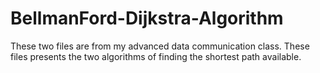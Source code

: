 # BellmanFord-Dijkstra-Algorithm
These two files are from my advanced data communication class.  These files presents the two algorithms of finding the shortest path available.
